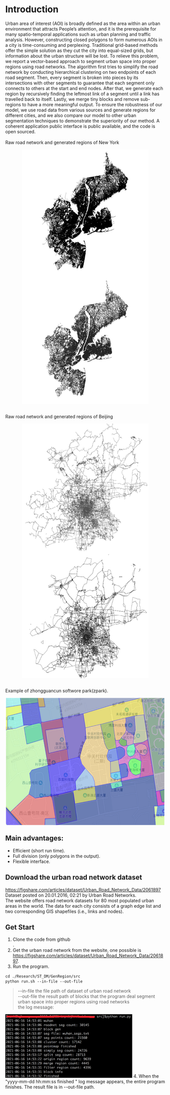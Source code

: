 # Introduction
Urban area of interest (AOI) is broadly defined as the area within an urban environment that attracts People’s attention, and it is the prerequisite for many spatio-temporal applications such as urban planning and traffic analysis. However, constructing closed polygons to form numerous AOIs in a city is time-consuming and perplexing. Traditional grid-based methods offer the simple solution as they cut the city into equal-sized grids, but information about the urban structure will be lost. To relieve this problem, we report a vector-based approach to segment urban space into proper regions using road networks. The algorithm first tries to simplify the road network by conducting hierarchical clustering on two endpoints of each road segment. Then, every segment is broken into pieces by its intersections with other segments to guarantee that each segment only connects to others at the start and end nodes. After that, we generate each region by recursively finding the leftmost link of a segment until a link has travelled back to itself. Lastly, we merge tiny blocks and remove sub-regions to have a more meaningful output. To ensure the robustness of our model, we use road data from various sources and generate regions for different cities, and we also compare our model to other urban segmentation techniques to demonstrate the superiority of our method. A coherent application public interface is public available, and the code is open sourced.<br> <br>
Raw road network and generated regions of New York  
<p align="center">
    <img align="center" src="https://github.com/PaddlePaddle/Research/blob/master/ST_DM/GenRegion/result/newyork_link.png" width="400" height="400" alt="newyork_link" style="margin:0 auto"/>
    <img align="center" src="https://github.com/PaddlePaddle/Research/blob/master/ST_DM/GenRegion/result/newyork_polygons.png" width="400" height="400" alt="newyork_polygons" style="margin:0 auto"/>  
</p>
<br> Raw road network and generated regions of Beijing  
<p align="center">
<img align="center" src="https://github.com/PaddlePaddle/Research/blob/master/ST_DM/GenRegion/result/beijing_road_network.png" width="400" height="400" alt="processing" style="text-align:center"/>
<img align="center" src="https://github.com/PaddlePaddle/Research/blob/master/ST_DM/GenRegion/result/beijing_polygons.png" width="400" height="400" alt="processing"/>  
</p>
<br>Example of zhongguancun softwore park(zpark).  
<p align="center">
<img align="center" src="https://github.com/PaddlePaddle/Research/blob/master/ST_DM/GenRegion/result/ZPark.png" width="500" height="400" alt="Result of ZPARK" style="margin:0 auto"/>  
</p>  

## Main advantages:  

* Efficient (short run time).   
* Full division (only polygons in the output).
* Flexible interface.  

## Download the urban road network dataset
https://figshare.com/articles/dataset/Urban_Road_Network_Data/2061897  
Dataset posted on 20.01.2016, 02:21 by Urban Road Networks.   
The website offers road network datasets for 80 most populated urban areas in the world. The data for each city consists of a graph edge list and two corresponding GIS shapefiles (i.e., links and nodes).

## Get Start
1. Clone the code from github <br>. 
2. Get the urban road network from the website, one possible is https://figshare.com/articles/dataset/Urban_Road_Network_Data/2061897.  
3. Run the program.
```
cd ./Research/ST_DM/GenRegion/src  
python run.sh --in-file --out-file   
```
>    --in-file the file path of dataset of urban road network <br> 
>    --out-file the result path of blocks that the program deal segment urban space into proper regions using road networks <br>
>   the log message:
  <img src="https://github.com/PaddlePaddle/Research/blob/master/ST_DM/GenRegion/result/process.png" width="400" height="200" alt="processing"/>  
4. When the "yyyy-mm-dd hh:mm:ss finished " log message appears, the entire program finishes. The result file is in --out-file path.
